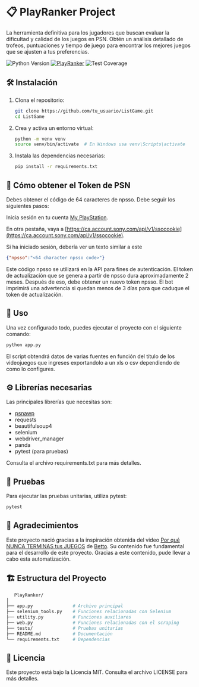 # 📋 PlayRanker Project

La herramienta definitiva para los jugadores que buscan evaluar la dificultad y calidad de los juegos en PSN. Obtén un análisis detallado de trofeos, puntuaciones y tiempo de juego para encontrar los mejores juegos que se ajusten a tus preferencias.

![Python Version](https://img.shields.io/badge/python-3.12%2B-blue)
[![PlayRanker](https://github.com/rafacc87/PlayRanker/actions/workflows/python-app.yml/badge.svg)](https://github.com/rafacc87/PlayRanker/actions/workflows/python-app.yml)
![Test Coverage](https://img.shields.io/codecov/c/github/rafacc87/PlayRanker)

## 🛠️ Instalación

1. Clona el repositorio:
   ```bash
   git clone https://github.com/tu_usuario/ListGame.git
   cd ListGame
   ```
2. Crea y activa un entorno virtual:
   ```bash
   python -m venv venv
   source venv/bin/activate  # En Windows usa venv\Scripts\activate
   ```
3. Instala las dependencias necesarias:
   ```bash
   pip install -r requirements.txt
   ```

## 🔑 Cómo obtener el Token de PSN
Debes obtener el código de 64 caracteres de npsso. Debe seguir los siguientes pasos:

Inicia sesión en tu cuenta [My PlayStation](https://www.playstation.com/).

En otra pestaña, vaya a [https://ca.account.sony.com/api/v1/ssocookie](https://ca.account.sony.com/api/v1/ssocookie).

Si ha iniciado sesión, debería ver un texto similar a este

```json
{"npsso":"<64 character npsso code>"}
```
Este código npsso se utilizará en la API para fines de autenticación. El token de actualización que se genera a partir de npsso dura aproximadamente 2 meses. Después de eso, debe obtener un nuevo token npsso. El bot imprimirá una advertencia si quedan menos de 3 días para que caduque el token de actualización.
## 🚀 Uso
Una vez configurado todo, puedes ejecutar el proyecto con el siguiente comando:

   ```bash
   python app.py
   ```
El script obtendrá datos de varias fuentes en función del título de los videojuegos que ingreses exportandolo a un xls o csv dependiendo de como lo configures.

## ⚙️ Librerías necesarias
Las principales librerías que necesitas son:

- [psnawp](https://pypi.org/project/PSNAWP/)
- requests
- beautifulsoup4
- selenium
- webdriver_manager
- panda
- pytest (para pruebas)

Consulta el archivo requirements.txt para más detalles.

## 🧪 Pruebas
Para ejecutar las pruebas unitarias, utiliza pytest:

   ```bash
   pytest
   ```
## 🙏 Agradecimientos

Este proyecto nació gracias a la inspiración obtenida del video [Por qué NUNCA TERMINAS tus JUEGOS](https://www.youtube.com/watch?v=yCWmnEHR1CI) de [Betto](https://www.youtube.com/@SrtoBetto). Su contenido fue fundamental para el desarrollo de este proyecto. Gracias a este contenido, pude llevar a cabo esta automatización.

## 🏗️ Estructura del Proyecto
   ```bash
      PlayRanker/
   │
   ├── app.py               # Archivo principal
   ├── selenium_tools.py    # Funciones relacionadas con Selenium
   ├── utility.py           # Funciones auxiliares
   ├── web.py               # Funciones relacionadas con el scraping
   ├── tests/               # Pruebas unitarias
   ├── README.md            # Documentación
   └── requirements.txt     # Dependencias
   ```

## 📝 Licencia
Este proyecto está bajo la Licencia MIT. Consulta el archivo LICENSE para más detalles.
